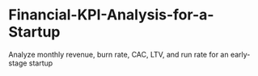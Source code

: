 # Financial-KPI-Analysis-for-a-Startup
Analyze monthly revenue, burn rate, CAC, LTV, and run rate for an early-stage startup
